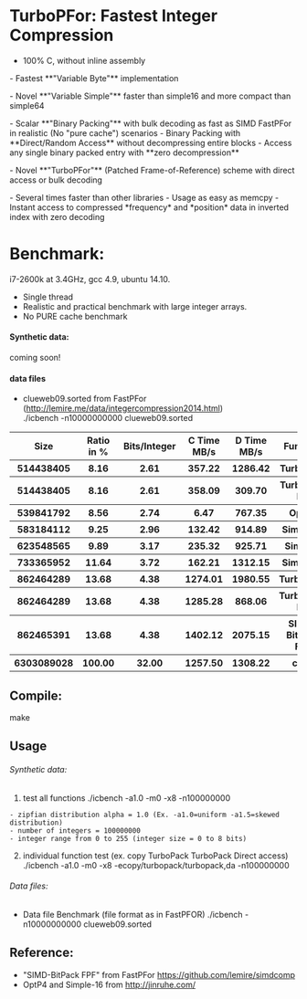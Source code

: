 TurboPFor: Fastest Integer Compression
======================================

- 100% C, without inline assembly
<p>
- Fastest **"Variable Byte"** implementation
<p>
- Novel **"Variable Simple"** faster than simple16 and more compact than simple64
<p>
- Scalar **"Binary Packing"** with bulk decoding as fast as SIMD FastPFor in realistic (No "pure cache") scenarios
- Binary Packing with **Direct/Random Access** without decompressing entire blocks
- Access any single binary packed entry with **zero decompression**
<p>
- Novel **"TurboPFor"** (Patched Frame-of-Reference) scheme with direct access or bulk decoding
<p>
- Several times faster than other libraries
- Usage as easy as memcpy
- Instant access to compressed *frequency* and *position* data in inverted index with zero decoding
 
# Benchmark:
i7-2600k at 3.4GHz, gcc 4.9, ubuntu 14.10.
- Single thread
- Realistic and practical benchmark with large integer arrays.
- No PURE cache benchmark

#### Synthetic data: 
coming soon!

#### data files
 - clueweb09.sorted from FastPFor (http://lemire.me/data/integercompression2014.html)<br />
   ./icbench -n10000000000 clueweb09.sorted

<table>
<tr><th>Size</th><th>Ratio in %</th><th>Bits/Integer</th><th>C Time MB/s</th><th>D Time MB/s</th><th>Function</th></tr>
<tr><th> 514438405</th><th>8.16</th><th>2.61</th><th>357.22</th><th>1286.42</th><th>TurboPFor</th></tr>
<tr><th> 514438405</th><th>8.16</th><th>2.61</th><th>358.09</th><th>309.70</th><th>TurboPFor DA</th></tr>
<tr><th> 539841792</th><th>8.56</th><th>2.74</th><th>6.47</th><th>767.35</th><th>OptP4</th></tr>
<tr><th> 583184112</th><th>9.25</th><th>2.96</th><th>132.42</th><th>914.89</th><th>Simple16</th></tr>
<tr><th> 623548565</th><th>9.89</th><th>3.17</th><th>235.32</th><th>925.71</th><th>SimpleV</th></tr>
<tr><th> 733365952</th><th>11.64</th><th>3.72</th><th>162.21</th><th>1312.15</th><th>Simple64</th></tr>
<tr><th> 862464289</th><th>13.68</th><th>4.38</th><th>1274.01</th><th>1980.55</th><th>TurboPack</th></tr>
<tr><th> 862464289</th><th>13.68</th><th>4.38</th><th>1285.28</th><th>868.06</th><th>TurboPack DA</th></tr>
<tr><th> 862465391</th><th>13.68</th><th>4.38</th><th>1402.12</th><th>2075.15</th><th>SIMD-BitPack FPF</th></tr>
<tr><th>6303089028</th><th>100.00</th><th>32.00</th><th>1257.50</th><th>1308.22</th><th>copy</th></tr>
</table>

## Compile:
  make

## Usage
###### Synthetic data: 
  1. test all functions 
    ./icbench -a1.0 -m0 -x8 -n100000000

    - zipfian distribution alpha = 1.0 (Ex. -a1.0=uniform -a1.5=skewed distribution)
    - number of integers = 100000000
    - integer range from 0 to 255 (integer size = 0 to 8 bits)
  
  2. individual function test (ex. copy TurboPack TurboPack Direct access)
    ./icbench -a1.0 -m0 -x8 -ecopy/turbopack/turbopack,da -n100000000

###### Data files: 
  - Data file Benchmark (file format as in FastPFOR)
    ./icbench -n10000000000 clueweb09.sorted

## Reference:
 - "SIMD-BitPack FPF" from FastPFor https://github.com/lemire/simdcomp 
 - OptP4 and Simple-16 from http://jinruhe.com/ 

